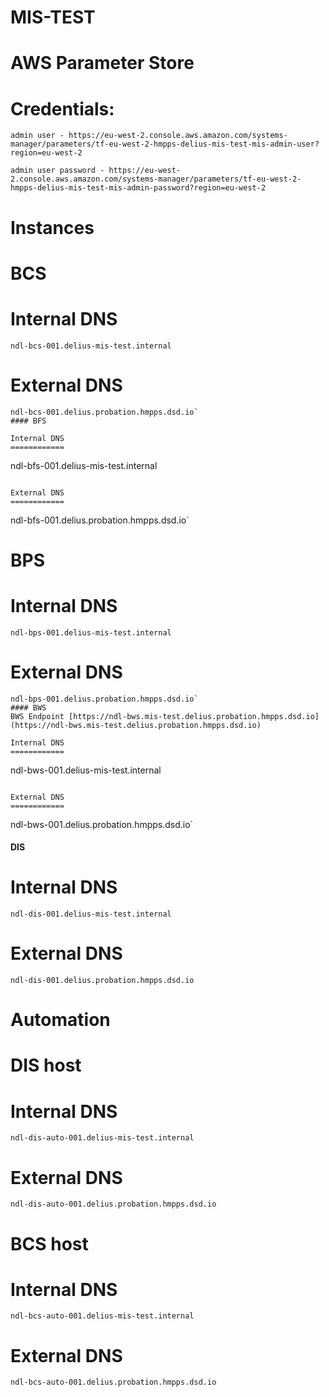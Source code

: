 # MIS-TEST


# AWS Parameter Store

# Credentials:

```
admin user - https://eu-west-2.console.aws.amazon.com/systems-manager/parameters/tf-eu-west-2-hmpps-delius-mis-test-mis-admin-user?region=eu-west-2

admin user password - https://eu-west-2.console.aws.amazon.com/systems-manager/parameters/tf-eu-west-2-hmpps-delius-mis-test-mis-admin-password?region=eu-west-2
```

# Instances

# BCS

Internal DNS  
============

```
ndl-bcs-001.delius-mis-test.internal
```

External DNS  
============
```
ndl-bcs-001.delius.probation.hmpps.dsd.io`
#### BFS

Internal DNS  
============
```
ndl-bfs-001.delius-mis-test.internal
```

External DNS  
============
```
ndl-bfs-001.delius.probation.hmpps.dsd.io`
# BPS
Internal DNS  
============

```
ndl-bps-001.delius-mis-test.internal

```

External DNS  
============
```
ndl-bps-001.delius.probation.hmpps.dsd.io`
#### BWS
BWS Endpoint [https://ndl-bws.mis-test.delius.probation.hmpps.dsd.io](https://ndl-bws.mis-test.delius.probation.hmpps.dsd.io)

Internal DNS  
============

```
ndl-bws-001.delius-mis-test.internal
```

External DNS  
============
```
ndl-bws-001.delius.probation.hmpps.dsd.io`
#### DIS
Internal DNS  
============

```
ndl-dis-001.delius-mis-test.internal
```

External DNS  
============
```
ndl-dis-001.delius.probation.hmpps.dsd.io
```
Automation
===========


#  DIS host
Internal DNS  
============

```
ndl-dis-auto-001.delius-mis-test.internal
```

External DNS  
============
```
ndl-dis-auto-001.delius.probation.hmpps.dsd.io
```
#  BCS host
Internal DNS  
============

```
ndl-bcs-auto-001.delius-mis-test.internal
```

External DNS  
============
```
ndl-bcs-auto-001.delius.probation.hmpps.dsd.io
```
